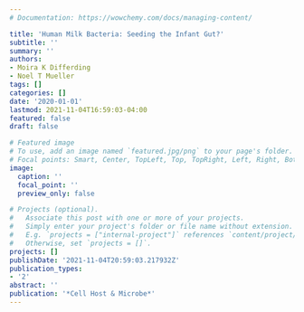 ```yaml
---
# Documentation: https://wowchemy.com/docs/managing-content/

title: 'Human Milk Bacteria: Seeding the Infant Gut?'
subtitle: ''
summary: ''
authors:
- Moira K Differding
- Noel T Mueller
tags: []
categories: []
date: '2020-01-01'
lastmod: 2021-11-04T16:59:03-04:00
featured: false
draft: false

# Featured image
# To use, add an image named `featured.jpg/png` to your page's folder.
# Focal points: Smart, Center, TopLeft, Top, TopRight, Left, Right, BottomLeft, Bottom, BottomRight.
image:
  caption: ''
  focal_point: ''
  preview_only: false

# Projects (optional).
#   Associate this post with one or more of your projects.
#   Simply enter your project's folder or file name without extension.
#   E.g. `projects = ["internal-project"]` references `content/project/deep-learning/index.md`.
#   Otherwise, set `projects = []`.
projects: []
publishDate: '2021-11-04T20:59:03.217932Z'
publication_types:
- '2'
abstract: ''
publication: '*Cell Host & Microbe*'
---
```

